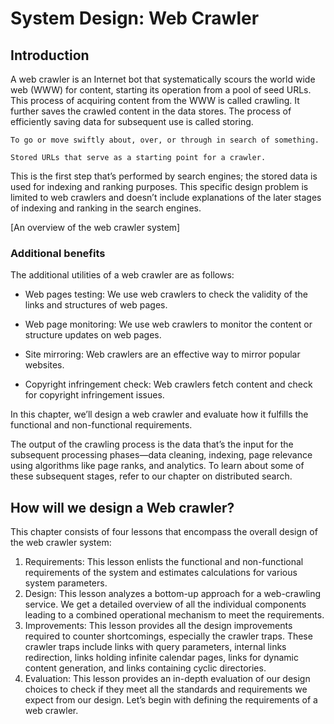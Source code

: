 # System Design: Web Crawler

## Introduction
A web crawler is an Internet bot that systematically scours the world wide web (WWW) for content, starting its operation from a pool of seed URLs. This process of acquiring content from the WWW is called crawling. It further saves the crawled content in the data stores. The process of efficiently saving data for subsequent use is called storing.
```
To go or move swiftly about, over, or through in search of something.
```

```
Stored URLs that serve as a starting point for a crawler.
```
This is the first step that’s performed by search engines; the stored data is used for indexing and ranking purposes. This specific design problem is limited to web crawlers and doesn’t include explanations of the later stages of indexing and ranking in the search engines.

[An overview of the web crawler system]

### Additional benefits
The additional utilities of a web crawler are as follows:

- Web pages testing: We use web crawlers to check the validity of the links and structures of web pages.

- Web page monitoring: We use web crawlers to monitor the content or structure updates on web pages.

- Site mirroring: Web crawlers are an effective way to mirror popular websites.

- Copyright infringement check: Web crawlers fetch content and check for copyright infringement issues.

In this chapter, we’ll design a web crawler and evaluate how it fulfills the functional and non-functional requirements.

The output of the crawling process is the data that’s the input for the subsequent processing phases—data cleaning, indexing, page relevance using algorithms like page ranks, and analytics. To learn about some of these subsequent stages, refer to our chapter on distributed search.

## How will we design a Web crawler?
This chapter consists of four lessons that encompass the overall design of the web crawler system:

1. Requirements: This lesson enlists the functional and non-functional requirements of the system and estimates calculations for various system parameters.
2. Design: This lesson analyzes a bottom-up approach for a web-crawling service. We get a detailed overview of all the individual components leading to a combined operational mechanism to meet the requirements.
3. Improvements: This lesson provides all the design improvements required to counter shortcomings, especially the crawler traps. These crawler traps include links with query parameters, internal links redirection, links holding infinite calendar pages, links for dynamic content generation, and links containing cyclic directories.
4. Evaluation: This lesson provides an in-depth evaluation of our design choices to check if they meet all the standards and requirements we expect from our design.
Let’s begin with defining the requirements of a web crawler.

